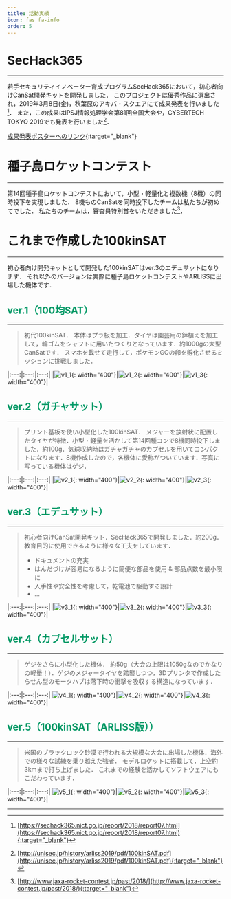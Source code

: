 ```yaml
---
title: 活動実績
icon: fas fa-info
order: 5
---
```


<style>
h2 {
  @extend %heading;
  @extend %section;
  @extend %anchor;

  font-size: 1.4rem;
  color: #009966;
}
</style>

# SecHack365
---

若手セキュリティイノベーター育成プログラムSecHack365において，初心者向けCanSat開発キットを開発しました．
このプロジェクトは優秀作品に選出され，2019年3月8日(金)，秋葉原のアキバ・スクエアにて成果発表を行いました[^sechack]．
また，この成果はIPSJ情報処理学会第81回全国大会や，CYBERTECH TOKYO 2019でも発表を行いました[^ipsj]．

[成果発表ポスターへのリンク](https://sechack365.nict.go.jp/achievement/2018/?2018-2){:target="_blank"}

# 種子島ロケットコンテスト
---

第14回種子島ロケットコンテストにおいて，小型・軽量化と複数機（8機）の同時投下を実現しました．
8機ものCanSatを同時投下したチームは私たちが初めてでした．
私たちのチームは，審査員特別賞をいただきました[^tane]．

# これまで作成した100kinSAT
---

初心者向け開発キットとして開発した100kinSATはver.3のエデュサットになります．
それ以外のバージョンは実際に種子島ロケットコンテストやARLISSに出場した機体です．

## ver.1（100均SAT）
---

> 初代100kinSAT．
> 本体はプラ板を加工．タイヤは園芸用の鉢植えを加工して，輪ゴムをシャフトに用いたつくりとなっています．約1000gの大型CanSatです．
> スマホを載せて走行して，ポケモンGOの卵を孵化させるミッションに挑戦しました．

|:---:|:---:|:---:|
|![v1_1](/assets/img/activities/100kinsat_v1_1.jpg){: width="400"}|![v1_2](/assets/img/activities/100kinsat_v1_2.jpg){: width="400"}|![v1_3](/assets/img/activities/100kinsat_v1_3.jpg){: width="400"}|

## ver.2（ガチャサット）
---

> プリント基板を使い小型化した100kinSAT．
> メジャーを放射状に配置したタイヤが特徴．小型・軽量を活かして第14回種コンで8機同時投下しました．約100g．気球収納時はガチャガチャのカプセルを用いてコンパクトになります．8機作成したので，各機体に愛称がついています．写真に写っている機体はゲジ．

|:---:|:---:|:---:|
|![v2_1](/assets/img/activities/100kinsat_v2_1.jpg){: width="400"}|![v2_2](/assets/img/activities/100kinsat_v2_2.jpg){: width="400"}|![v2_3](/assets/img/activities/100kinsat_v2_3.jpg){: width="400"}|

## ver.3（エデュサット）
---

> 初心者向けCanSat開発キット．SecHack365で開発しました．約200g．
> 教育目的に使用できるように様々な工夫をしています．
> - ドキュメントの充実
> - はんだづけが容易になるように簡便な部品を使用 & 部品点数を最小限に
> - 入手性や安全性を考慮して，乾電池で駆動する設計
> - ...

|:---:|:---:|:---:|
|![v3_1](/assets/img/activities/100kinsat_v3_1.jpg){: width="400"}|![v3_2](/assets/img/activities/100kinsat_v3_2.jpg){: width="400"}|![v3_3](/assets/img/activities/100kinsat_v3_3.jpg){: width="400"}|

## ver.4（カプセルサット）
---

> ゲジをさらに小型化した機体．
> 約50g（大会の上限は1050gなのでかなりの軽量！）．ゲジのメジャータイヤを踏襲しつつ，3Dプリンタで作成したらせん型のモータハブは落下時の衝撃を吸収する構造になっています．

|:---:|:---:|:---:|
![v4_1](/assets/img/activities/100kinsat_v4_1.jpg){: width="400"}|![v4_2](/assets/img/activities/100kinsat_v4_2.jpg){: width="400"}|![v4_3](/assets/img/activities/100kinsat_v4_3.png){: width="400"}|

## ver.5（100kinSAT（ARLISS版））
---

> 米国のブラックロック砂漠で行われる大規模な大会に出場した機体．海外での様々な試練を乗り越えた強者．
> モデルロケットに搭載して，上空約3kmまで打ち上げました．
> これまでの経験を活かしてソフトウェアにもこだわっています．

|:---:|:---:|:---:|
![v5_1](/assets/img/activities/100kinsat_v5_1.jpg){: width="400"}|![v5_2](/assets/img/activities/100kinsat_v5_2.png){: width="400"}|![v5_3](/assets/img/activities/100kinsat_v5_3.jpg){: width="400"}|

---

[^sechack]: [https://sechack365.nict.go.jp/report/2018/report07.html](https://sechack365.nict.go.jp/report/2018/report07.html){:target="_blank"}
[^tane]: [http://www.jaxa-rocket-contest.jp/past/2018/](http://www.jaxa-rocket-contest.jp/past/2018/){:target="_blank"}
[^ipsj]: [http://unisec.jp/history/arliss2019/pdf/100kinSAT.pdf](http://unisec.jp/history/arliss2019/pdf/100kinSAT.pdf){:target="_blank"}